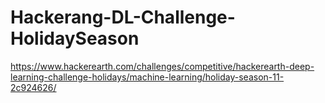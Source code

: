 # Hackerang-DL-Challenge-HolidaySeason
https://www.hackerearth.com/challenges/competitive/hackerearth-deep-learning-challenge-holidays/machine-learning/holiday-season-11-2c924626/
